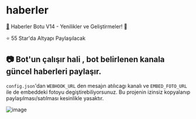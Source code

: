 # haberler
[📰](https://carlosbot.vercel.app/img/logo2.png) Haberler Botu V14 - Yenilikler ve Geliştirmeler! 🚀

⭐ 55 Star'da Altyapı Paylaşılacak
## 📷 Bot'un çalışır hali , bot belirlenen kanala güncel haberleri paylaşır.
`config.json`'dan `WEBHOOK_URL` den mesajın atılıcagı kanalı ve  `EMBED_FOTO_URL` ile de embeddeki fotoyu degiştirebiliyorsunuz. 
Bu projenin izinsiz kopyalanıp paylaşılması/satılması kesinlikle yasaktır.

![image](https://i.hizliresim.com/ck9q71e.png)


